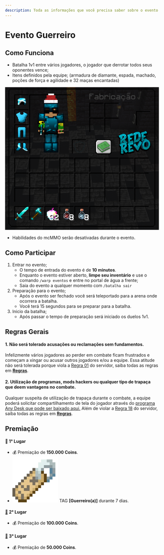 ```yaml
---
description: Toda as informações que você precisa saber sobre o evento Guerreiro
---
```


# Evento Guerreiro

## Como Funciona

* Batalha 1v1 entre vários jogadores, o jogador que derrotar todos seus oponentes vence;
* Itens definidos pela equipe; (armadura de diamante, espada, machado, poções de força e agilidade e 32 maças encantadas)

![](<../../.gitbook/assets/image (15).png>)

* Habilidades do mcMMO serão desativadas durante o evento.

## Como Participar

1. Entrar no evento;
   * O tempo de entrada do evento é de **10 minutos**.
   * Enquanto o evento estiver aberto, **limpe seu inventário** e use o comando `/warp eventos` e entre no portal de água a frente;
   * Saia do evento a qualquer momento com `/batalha sair`&#x20;
2. Preparação para o evento;
   * Após o evento ser fechado você será teleportado para a arena onde ocorrera a batalha.
   * Você terá 15 segundos para se preparar para a batalha.&#x20;
3. Inicio da batalha;
   * Após passar o tempo de preparação será iniciado os duelos 1v1.

## Regras Gerais

#### **1. Não será tolerado acusações ou reclamações sem fundamentos.**

Infelizmente vários jogadores ao perder em combate ficam frustrados e começam a xingar ou acusar outros jogadores e/ou a equipe. Essa atitude não será tolerada porque viola a [Regra 01](https://wiki.rederevo.com/regras/chat#01) do servidor, saiba todas as regras em [**Regras**](../../regras/).

#### **2. Utilização de programas, mods hackers ou qualquer tipo de trapaça que deem vantagens no combate.**

Qualquer suspeita de utilização de trapaça durante o combate, a equipe poderá solicitar compartilhamento de tela do jogador através do [programa Any Desk que pode ser baixado aqui.](https://anydesk.com/pt/downloads) Além de violar a [Regra 18](https://wiki.rederevo.com/regras/jogabilidade#01-7) do servidor, saiba todas as regras em [**Regras**](../../regras/).

## Premiação

#### 🥇 **1° Lugar**

* 💰 Premiação de **150.000 Coins**.
* ![](<../../.gitbook/assets/image (14).png>) TAG **\[Guerreiro(a)]** durante 7 dias.

#### [🥈](https://emojipedia.org/2nd-place-medal/) **2° Lugar**

* 💰 Premiação de **100.000 Coins**.

#### [🥉](https://emojipedia.org/3rd-place-medal/) **3° Lugar**

* 💰 Premiação de **50.000 Coins**.
